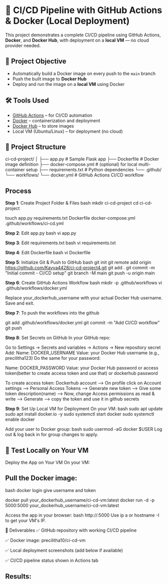 # 🐳 CI/CD Pipeline with GitHub Actions & Docker (Local Deployment)

This project demonstrates a complete CI/CD pipeline using GitHub Actions, **Docker**, and **Docker Hub**, with deployment on a **local VM** — no cloud provider needed.


## 🚀 Project Objective

- Automatically build a Docker image on every push to the `main` branch
- Push the built image to **Docker Hub**
- Deploy and run the image on a **local VM** using Docker


## 🛠️ Tools Used

- [GitHub Actions](https://github.com/features/actions) – for CI/CD automation
- [Docker](https://www.docker.com/) – containerization and deployment
- [Docker Hub](https://hub.docker.com/) – to store images
- Local VM (Ubuntu/Linux) – for deployment (no cloud)


## 📁 Project Structure

ci-cd-project/
│
├── app.py # Sample Flask app
├── Dockerfile # Docker image definition
├── docker-compose.yml # (optional) for local multi-container setup
├── requirements.txt # Python dependencies
└── .github/
└── workflows/
└── docker.yml # GitHub Actions CI/CD workflow

## Process

**Step 1**: Create Project Folder & Files
bash
mkdir ci-cd-project
cd ci-cd-project

touch app.py requirements.txt Dockerfile docker-compose.yml .github/workflows/ci-cd.yml

**Step 2**: Edit app.py
bash
vi app.py

**Step 3**: Edit requirements.txt
bash
vi requirements.txt

**Step 4**: Edit Dockerfile
bash
vi Dockerfile


**Step 5**: Initialize Git & Push to GitHub
bash
git init
git remote add origin https://github.com/Kavya4428/ci-cd-project4.git
git add .
git commit -m "Initial commit - CI/CD setup"
git branch -M main
git push -u origin main


**Step 6**: Create GitHub Actions Workflow
bash
mkdir -p .github/workflows
vi .github/workflows/docker.yml

Replace your_dockerhub_username with your actual Docker Hub username.
Save and exit.

**Step 7**: To push the workflows into the github

git add .github/workflows/docker.yml
git commit -m "Add CI/CD workflow"
git push

**Step 8**: Set Secrets on GitHub
In your GitHub repo:

Go to Settings → Secrets and variables → Actions → New repository secret
Add:
Name: DOCKER_USERNAME
Value: your Docker Hub username (e.g., precilitha123)
Do the same for your password:

Name: DOCKER_PASSWORD
Value: your Docker Hub password or access token(better to create access token and use that) or dockerhub password

To create access token: Dockerhub account --> On profile click on Account settings --> Personal Access Tokens --> Generate new token --> Give some token description(name) --> Now, change Access permissions as read & write --> Generate --> copy the token and use it in github secrets


**Step 9**: Set Up Local VM for Deployment
On your VM:
bash
sudo apt update
sudo apt install docker.io -y
sudo systemctl start docker
sudo systemctl enable docker

Add your user to Docker group:
bash
sudo usermod -aG docker $USER
Log out & log back in for group changes to apply.

## 🧪 Test Locally on Your VM
Deploy the App on Your VM
On your VM:
## Pull the Docker image:
bash
docker login
give username and token

docker pull your_dockerhub_username/ci-cd-vm:latest
docker run -d -p 5000:5000 your_dockerhub_username/ci-cd-vm:latest

Access the app in your browser:
bash
http://<your-vm-ip>:5000
Use ip a or hostname -I to get your VM's IP.


📸 Deliverables
✅ GitHub repository with working CI/CD pipeline

✅ Docker image: precilitha10/ci-cd-vm

✅ Local deployment screenshots (add below if available)

✅ CI/CD pipeline status shown in Actions tab

## Results:








